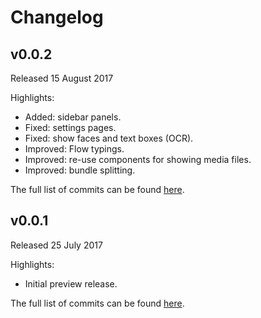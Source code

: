 # Changelog

## v0.0.2
Released 15 August 2017

Highlights:
* Added: sidebar panels.
* Fixed: settings pages.
* Fixed: show faces and text boxes (OCR).
* Improved: Flow typings.
* Improved: re-use components for showing media files.
* Improved: bundle splitting.

The full list of commits can be found [here](https://github.com/basilfx/Photod/compare/v0.0.1...v0.0.2).

## v0.0.1
Released 25 July 2017

Highlights:
* Initial preview release.

The full list of commits can be found [here](https://github.com/basilfx/Photod/compare/b25a100326da1cfc2127e60f940c10f4ba6a34e7...v0.0.1).
